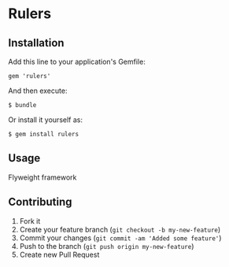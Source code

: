 # Rulers

## Installation

Add this line to your application's Gemfile:

    gem 'rulers'

And then execute:

    $ bundle

Or install it yourself as:

    $ gem install rulers

## Usage

Flyweight framework

## Contributing

1. Fork it
2. Create your feature branch (`git checkout -b my-new-feature`)
3. Commit your changes (`git commit -am 'Added some feature'`)
4. Push to the branch (`git push origin my-new-feature`)
5. Create new Pull Request
